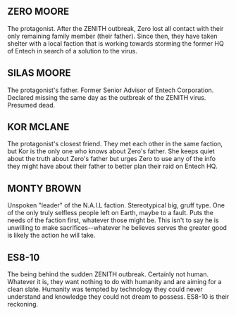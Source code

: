 ## ZERO MOORE ##
The protagonist. After the ZENITH outbreak, Zero lost all contact with their only remaining family member (their father). Since then, they have taken shelter with a local faction that is working towards storming the former HQ of Entech in search of a solution to the virus.

## SILAS MOORE ##
The protagonist's father. Former Senior Advisor of Entech Corporation. Declared missing the same day as the outbreak of the ZENITH virus. Presumed dead.

## KOR MCLANE ##
The protagonist's closest friend. They met each other in the same faction, but Kor is the only one who knows about Zero's father. She keeps quiet about the truth about Zero's father but urges Zero to use any of the info they might have about their father to better plan their raid on Entech HQ.

## MONTY BROWN ##
Unspoken "leader" of the N.A.I.L faction. Stereotypical big, gruff type. One of the only truly selfless people left on Earth, maybe to a fault. Puts the needs of the faction first, whatever those might be. This isn't to say he is unwilling to make sacrifices--whatever he believes serves the greater good is likely the action he will take.

## ES8-10 ##
The being behind the sudden ZENITH outbreak. Certainly not human. Whatever it is, they want nothing to do with humanity and are aiming for a clean slate. Humanity was tempted by technology they could never understand and knowledge they could not dream to possess. ES8-10 is their reckoning.
